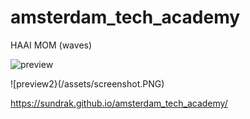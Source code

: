 # amsterdam_tech_academy

HAAI MOM (waves)

![preview](https://sundrak.github.io/amsterdam_tech_academy/screenshot.PNG)

![preview2}(/assets/screenshot.PNG)

https://sundrak.github.io/amsterdam_tech_academy/
